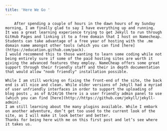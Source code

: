 ```yaml
---
title: 'Here We Go '
---
```


		After spending a couple of hours in the dawn hours of my Sunday morning, I am finally glad to say I have everything up and running.
	It was a great learning experience trying to get Jekyll to run through GitHub Pages and linking it to a free domain that I host on Namecheap.
	Students can take advantage of a free year of hosting with the .me domain name amongst other tools (which you can find [here] (https://education.github.com/pack).
	I would recommend this to those wanting to learn some coding while not being entirely sure if some of the paid hosting sites are worth it giving the advanced features they employ. NameCheap offers some great support through their friendly staff and their in depth documentation that would allow "noob friendly" installation possible.

	While I am still working on fixing the front-end of the site, the back end is all nice and clean. While older versions of Jekyll had a myriad of user unfriendly interfaces in order to support the uploading of blog posts , as of 8/24/16 there is a user friendly admin panel to use (which you can find [here](http://https://github.com/jekyll/jekyll-admin).
	I am still learning about the many plugins available. While I embark on another adventure, don’t get too used to the current look of the site, as I will make it look better and better.
	Thanks for being here with me on this first post and let’s see where it takes us.
